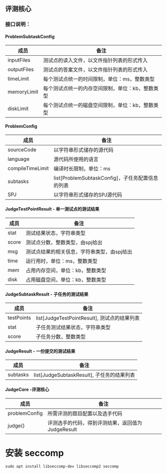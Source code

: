 ## 评测核心

### 接口说明：

#### ProblemSubtaskConfig

| 成员        | 备注                                             |
| ----------- | ------------------------------------------------ |
| inputFiles  | 测试点的读入文件，以文件指针列表的形式传入       |
| outputFiles | 测试点的答案文件，以文件指针列表的形式传入       |
| timeLimit   | 每个测试点统一的时间限制，单位：ms，整数类型     |
| memoryLimit | 每个测试点统一的内存空间限制，单位：kb，整数类型 |
| diskLimit   | 每个测试点统一的磁盘空间限制，单位：kb，整数类型 |

#### ProblemConfig

| 成员             | 备注                                             |
| ---------------- | ------------------------------------------------ |
| sourceCode       | 以字符串形式储存的源代码                         |
| language         | 源代码所使用的语言                               |
| compileTimeLimit | 编译时长限制，单位：ms                           |
| subtasks         | list[ProblemSubtaskConfig]，子任务配置信息的列表 |
| SPJ              | 以字符串形式储存的SPJ源代码                      |

#### JudgeTestPointResult - 单一测试点的测试结果

| 成员  | 备注                                        |
| ----- | ------------------------------------------- |
| stat  | 测试结果状态，字符串类型                    |
| score | 测试点分数，整数类型，由spj给出             |
| msg   | 测试点结果的相关信息，字符串类型，由spj给出 |
| time  | 运行用时，单位：ms，整数类型                |
| mem   | 占用内存空间，单位：kb，整数类型            |
| disk  | 占用磁盘空间，单位：kb，整数类型            |

#### JudgeSubtaskResult - 子任务的测试结果

| 成员       | 备注                                         |
| ---------- | -------------------------------------------- |
| testPoints | list[JudgeTestPointResult], 测试点的结果列表 |
| stat       | 子任务测试结果状态，字符串类型               |
| score      | 子任务分数，整数类型                         |

#### JudgeResult - 一份提交的测试结果

| 成员     | 备注                                       |
| -------- | ------------------------------------------ |
| subtasks | list[JudgeSubtaskResult], 子任务的结果列表 |

#### JudgeCore -评测核心

| 成员          | 备注                                               |
| ------------- | -------------------------------------------------- |
| problemConfig | 所需评测的题目配置以及选手代码                     |
| judge()       | 评测选手的代码，得到评测结果，返回值为 JudgeResult |

# 安装 seccomp
```
sudo apt install libseccomp-dev libseccomp2 seccomp
```
